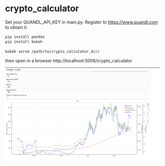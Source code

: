 # crypto_calculator

Set your QUANDL_API_KEY in main.py.
Register to https://www.quandl.com to obtain it.

    pip install pandas
    pip install bokeh

    bokeh serve /path/to/crypto_calculator_dir/

then open in a browser
http://localhost:5006/crypto_calculator


![Alt text](demo.png?raw=true "Demo")

